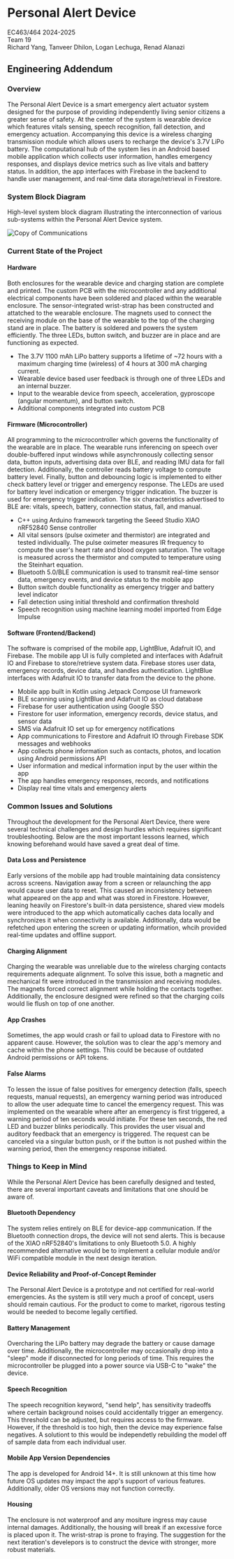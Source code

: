 Personal Alert Device
=================
EC463/464 2024-2025\
Team 19\
Richard Yang, Tanveer Dhilon, Logan Lechuga, Renad Alanazi

## Engineering Addendum

### Overview
The Personal Alert Device is a smart emergency alert actuator system designed for the purpose of providing independently living senior citizens a greater sense of safety. At the center of the system is wearable device which features vitals sensing, speech recognition, fall detection, and emergency actuation. Accompanying this device is a wireless charging transmission module which allows users to recharge the device's 3.7V LiPo battery. The computational hub of the system lies in an Android based mobile application which collects user information, handles emergency responses, and displays device metrics such as live vitals and battery status. In addition, the app interfaces with Firebase in the backend to handle user management, and real-time data storage/retrieval in Firestore.

### System Block Diagram

High-level system block diagram illustrating the interconnection of various sub-systems within the Personal Alert Device system.

![Copy of Communications](https://github.com/user-attachments/assets/35403a93-ef55-4306-aa80-25ca30373815)

### Current State of the Project

#### Hardware

Both enclosures for the wearable device and charging station are complete and printed. The custom PCB with the microcontroller and any additional electrical components have been soldered and placed within the wearable enclosure. The sensor-integrated wrist-strap has been constructed and attatched to the wearable enclosure. The magnets used to connect the receiving module on the base of the wearable to the top of the charging stand are in place. The battery is soldered and powers the system efficiently. The three LEDs, button switch, and buzzer are in place and are functioning as expected.

* The 3.7V 1100 mAh LiPo battery supports a lifetime of ~72 hours with a maximum charging time (wireless) of 4 hours at 300 mA charging current.
* Wearable device based user feedback is through one of three LEDs and an internal buzzer.
* Input to the wearable device from speech, acceleration, gyproscope (angular momentum), and button switch.
* Additional components integrated into custom PCB

#### Firmware (Microcontroller)

All programming to the microcontroller which governs the functionality of the wearable are in place. The wearable runs inferencing on speech over double-buffered input windows while asynchronously collecting sensor data, button inputs, advertising data over BLE, and reading IMU data for fall detection. Additionally, the controller reads battery voltage to compute battery level. Finally, button and debouncing logic is implemented to either check battery level or trigger and emergency response. The LEDs are used for battery level indication or emergency trigger indication. The buzzer is used for emergency trigger indication. The six characteristics advertised to BLE are: vitals, speech, battery, connection status, fall, and manual. 

* C++ using Arduino framework targeting the Seeed Studio XIAO nRF52840 Sense controller
* All vital sensors (pulse oximeter and thermistor) are integrated and tested individually. The pulse oximeter measures IR frequency to compute the user's heart rate and blood oxygen saturation. The voltage is measured across the thermistor and computed to temperature using the Steinhart equation.
* Bluetooth 5.0/BLE communication is used to transmit real-time sensor data, emergency events, and device status to the mobile app
* Button switch double functionality as emergency trigger and battery level indicator
* Fall detection using initial threshold and confirmation threshold
* Speech recognition using machine learning model imported from Edge Impulse

#### Software (Frontend/Backend)

The software is comprised of the mobile app, LightBlue, Adafruit IO, and Firebase. The mobile app UI is fully completed and interfaces with Adafruit IO and Firebase to store/retrieve system data. Firebase stores user data, emergency records, device data, and handles authentication. LightBlue interfaces with Adafruit IO to transfer data from the device to the phone.

* Mobile app built in Kotlin using Jetpack Compose UI framework
* BLE scanning using LightBlue and Adafruit IO as cloud database
* Firebase for user authentication using Google SSO
* Firestore for user information, emergency records, device status, and sensor data
* SMS via Adafruit IO set up for emergency notifications
* App communications to Firestore and Adafruit IO through Firebase SDK messages and webhooks
* App collects phone information such as contacts, photos, and location using Android permissions API
* User information and medical information input by the user within the app
* The app handles emergency responses, records, and notifications
* Display real time vitals and emergency alerts

### Common Issues and Solutions

Throughout the development for the Personal Alert Device, there were several technical challenges and design hurdles which requires significant troubleshooting. Below are the most important lessons learned, which knowing beforehand would have saved a great deal of time.

#### Data Loss and Persistence
Early versions of the mobile app had trouble maintaining data consistency across screens. Navigation away from a screen or relaunching the app would cause user data to reset. This caused an inconsistency between what appeared on the app and what was stored in Firestore. However, leaning heavily on Firestore's built-in data persistence, shared view models were introduced to the app which automatically caches data locally and synchronizes it when connectivity is available. Additionally, data would be refetched upon entering the screen or updating information, whcih provided real-time updates and offline support.

#### Charging Alignment
Charging the wearable was unreliable due to the wireless charging contacts requirements adequate alignment. To solve this issue, both a magnetic and mechanical fit were introduced in the transmission and receiving modules. The magnets forced correct alignment while holding the contacts together. Additionally, the enclosure designed were refined so that the charging coils would lie flush on top of one another.

#### App Crashes
Sometimes, the app would crash or fail to upload data to Firestore with no apparent cause. However, the solution was to clear the app's memory and cache within the phone settings. This could be because of outdated Android permissions or API tokens.

#### False Alarms
To lessen the issue of false positives for emergency detection (falls, speech requests, manual requests), an emergency warning period was introduced to allow the user adequate time to cancel the emergency request. This was implemented on the wearable where after an emergency is first triggered, a warning period of ten seconds would initiate. For these ten seconds, the red LED and buzzer blinks periodically. This provides the user visual and auditory feedback that an emergency is triggered. The request can be canceled via a singular button push, or if the button is not pushed within the warning period, then the emergency response initiated.

### Things to Keep in Mind

While the Personal Alert Device has been carefully designed and tested, there are several important caveats and limitations that one should be aware of.

#### Bluetooth Dependency
The system relies entirely on BLE for device-app communication. If the Bluetooth connection drops, the device will not send alerts. This is because of the XIAO nRF52840's limitations to only Bluetooth 5.0. A highly recommended alternative would be to implement a cellular module and/or WiFi compatible module in the next design iteration.

#### Device Reliability and Proof-of-Concept Reminder
The Personal Alert Device is a prototype and not certified for real-world emergencies. As the system is still very much a proof of concept, users should remain cautious. For the product to come to market, rigorous testing would be needed to become legally certified.

#### Battery Management
Overcharing the LiPo battery may degrade the battery or cause damage over time. Additionally, the microcontroller may occasionally drop into a "sleep" mode if disconnected for long periods of time. This requires the microcontroller be plugged into a power source via USB-C to "wake" the device.

#### Speech Recognition
The speech recognition keyword, "send help", has sensitivity tradeoffs where certain background noises could accidentally trigger an emergency. This threshold can be adjusted, but requires access to the firmware. However, if the threshold is too high, then the device may experience false negatives. A solutiont to this would be independetly rebuilding the model off of sample data from each individual user.

#### Mobile App Version Dependencies
The app is developed for Android 14+. It is still unknown at this time how future OS updates may impact the app's support of various features. Additionally, older OS versions may not function correctly.

#### Housing
The enclosure is not waterproof and any mositure ingress may cause internal damages. Additionally, the housing will break if an excessive force is placed upon it. The wrist-strap is prone to fraying. The suggestion for the next iteration's develepors is to construct the device with stronger, more robust materials.




